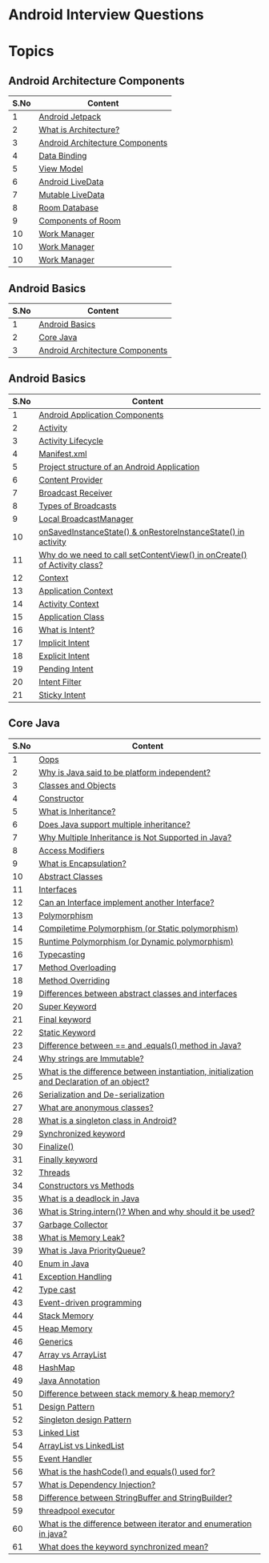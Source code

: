 # Android Interview Questions

# Topics

## Android Architecture Components

| S.No | Content |
| --------	 | ------------ |
| 1 | [Android Jetpack](Android%20Architecture.md#android-jetpack) |
| 2 | [What is Architecture?](Android%20Architecture.md#what-is-architecture) |
| 3 | [Android Architecture Components](Android%20Architecture.md#android-architecture-components-1) |
| 4 | [Data Binding](Android%20Architecture.md#data-binding) |
| 5 | [View Model](Android%20Architecture.md#view-model) |
| 6 | [Android LiveData](Android%20Architecture.md#android-livedata) |
| 7 | [Mutable LiveData](Android%20Architecture.md#mutable-livedata) |
| 8 | [Room Database](Android%20Architecture.md#room-database) |
| 9 | [Components of Room](Android%20Architecture.md#components-of-room) |
| 10 | [Work Manager](Android%20Architecture.md#work-manager) |
| 10 | [Work Manager](Android%20Architecture.md#work-manager) |
| 10 | [Work Manager](Android%20Architecture.md#work-manager) |


## Android Basics

| S.No | Content |
| --------	 | ------------ |
| 1 | [Android Basics](README.md#android-basics-1) |
| 2 | [Core Java](README.md#core-java) |
| 3 | [Android Architecture Components](README.md#android-architecture-components) |

## Android Basics

| S.No | Content |
| --------	 | ------------ |
| 1 | [Android Application Components](Android%20Basics.md#android-application-components) |
| 2 | [Activity](Android%20Basics.md#activity) |
| 3 | [Activity Lifecycle](Android%20Basics.md#activity-lifecycle) |
| 4 | [Manifest.xml](Android%20Basics.md#manifestxml) |
| 5 | [Project structure of an Android Application](Android%20Basics.md#project-structure-of-an-android-application) |
| 6 | [Content Provider](Android%20Basics.md#content-provider) |
| 7 | [Broadcast Receiver](Android%20Basics.md#broadcast-receiver) |
| 8 | [Types of Broadcasts](Android%20Basics.md#types-of-broadcasts) |
| 9 | [Local BroadcastManager](Android%20Basics.md#local-broadcastmanager) |
| 10 | [onSavedInstanceState() & onRestoreInstanceState() in activity](Android%20Basics.md#onsavedinstancestate--onrestoreinstancestate-in-activity) |
| 11 | [Why do we need to call setContentView() in onCreate() of Activity class?](Android%20Basics.md#why-do-we-need-to-call-setcontentview-in-oncreate-of-activity-class) |
| 12 | [Context](Android%20Basics.md#context) |
| 13 | [Application Context](Android%20Basics.md#application-context) |
| 14 | [Activity Context](Android%20Basics.md#activity-context) |
| 15 | [Application Class](Android%20Basics.md#application-class) |
| 16 | [What is Intent?](Android%20Basics.md#what-is-intent) |
| 17 | [Implicit Intent](Android%20Basics.md#implicit-intent) |
| 18 | [Explicit Intent](Android%20Basics.md#explicit-intent) |
| 19 | [Pending Intent](Android%20Basics.md#pending-intent) |
| 20 | [Intent Filter](Android%20Basics.md#intent-filter) |
| 21 | [Sticky Intent](Android%20Basics.md#sticky-intent) |

## Core Java

| S.No | Content |
| --------	 | ------------ |
| 1 | [Oops](Core%20Java.md#oops) |
| 2 | [Why is Java said to be platform independent?](Core%20Java.md#version-control-system) |
| 3 | [Classes and Objects](Core%20Java.md#classes-and-objects) |
| 4 | [Constructor](Core%20Java.md#constructor) |
| 5 | [What is Inheritance?](Core%20Java.md#what-is-inheritance) |
| 6 | [Does Java support multiple inheritance?](Core%20Java.md#does-java-support-multiple-inheritance) |
| 7 | [Why Multiple Inheritance is Not Supported in Java?](Core%20Java.md#why-multiple-inheritance-is-not-supported-in-java) |
| 8 | [Access Modifiers](Core%20Java.md#access-modifiers) |
| 9 | [What is Encapsulation?](Core%20Java.md#what-is-encapsulation) |
| 10 | [Abstract Classes](Core%20Java.md#abstract-classes) |
| 11 | [Interfaces](Core%20Java.md#interfaces) |
| 12 | [Can an Interface implement another Interface?](Core%20Java.md#can-an-interface-implement-another-interface) |
| 13 | [Polymorphism](Core%20Java.md#polymorphism) |
| 14 | [Compiletime Polymorphism (or Static polymorphism)](Core%20Java.md#compiletime-polymorphism-or-static-polymorphism) |
| 15 | [Runtime Polymorphism (or Dynamic polymorphism)](Core%20Java.md#runtime-polymorphism-or-dynamic-polymorphism) |
| 16 | [Typecasting](Core%20Java.md#typecasting) |
| 17 | [Method Overloading](Core%20Java.md#method-overloading) |
| 18 | [Method Overriding](Core%20Java.md#method-overriding) |
| 19 | [Differences between abstract classes and interfaces](Core%20Java.md#differences-between-abstract-classes-and-interfaces) |
| 20 | [Super Keyword](Core%20Java.md#super-keyword) |
| 21 | [Final keyword](Core%20Java.md#final-keyword) |
| 22 | [Static Keyword](Core%20Java.md#static-keyword) |
| 23 | [Difference between == and .equals() method in Java?](Core%20Java.md#difference-between--and-equals-method-in-java) |
| 24 | [Why strings are Immutable?](Core%20Java.md#why-strings-are-immutable) |
| 25 | [What is the difference between instantiation, initialization and Declaration of an object?](Core%20Java.md#what-is-the-difference-between-instantiation-initialization-and-declaration-of-an-object) |
| 26 | [Serialization and De-serialization](Core%20Java.md#serialization-and-de-serialization) |
| 27 | [What are anonymous classes?](Core%20Java.md#what-are-anonymous-classes) |
| 28 | [What is a singleton class in Android?](Core%20Java.md#what-is-a-singleton-class-in-android) |
| 29 | [Synchronized keyword](Core%20Java.md#synchronized-keyword) |
| 30 | [Finalize()](Core%20Java.md#finalize) |
| 31 | [Finally keyword](Core%20Java.md#finally-keyword) |
| 32 | [Threads](Core%20Java.md#threads) |
| 34 | [Constructors vs Methods](Core%20Java.md#constructors-vs-methods) |
| 35 | [What is a deadlock in Java](Core%20Java.md#what-is-a-deadlock-in-java) |
| 36 | [What is String.intern()? When and why should it be used?](Core%20Java.md#what-is-stringintern-when-and-why-should-it-be-used) |
| 37 | [Garbage Collector](Core%20Java.md#garbage-collector) |
| 38 | [What is Memory Leak?](Core%20Java.md#what-is-memory-leak) |
| 39 | [What is Java PriorityQueue?](Core%20Java.md#what-is-java-priorityqueue) |
| 40 | [Enum in Java](Core%20Java.md#enum-in-java) |
| 41 | [Exception Handling](Core%20Java.md#exception-handling) |
| 42 | [Type cast](Core%20Java.md#type-cast) |
| 43 | [Event-driven programming](Core%20Java.md#event-driven-programming) |
| 44 | [Stack Memory](Core%20Java.md#stack-memory) |
| 45 | [Heap Memory](Core%20Java.md#heap-memory) |
| 46 | [Generics](Core%20Java.md#generics) |
| 47 | [Array vs ArrayList](Core%20Java.md#array-vs-arraylist) |
| 48 | [HashMap](Core%20Java.md#hashmap) |
| 49 | [Java Annotation](Core%20Java.md#java-annotation) |
| 50 | [Difference between stack memory & heap memory?](Core%20Java.md#difference-between-stack-memory--heap-memory) |
| 51 | [Design Pattern](Core%20Java.md#design-pattern) |
| 52 | [Singleton design Pattern](Core%20Java.md#singleton-design-pattern) |
| 53 | [Linked List](Core%20Java.md#linked-list) |
| 54 | [ArrayList vs LinkedList](Core%20Java.md#arraylist-vs-linkedlist) |
| 55 | [Event Handler](Core%20Java.md#oops) |
| 56 | [What is the hashCode() and equals() used for?](Core%20Java.md#oops) |
| 57 | [What is Dependency Injection?](Core%20Java.md#oops) |
| 58 | [Difference between StringBuffer and StringBuilder?](Core%20Java.md#oops) |
| 59 | [threadpool executor](Core%20Java.md#oops) |
| 60 | [What is the difference between iterator and enumeration in java?](Core%20Java.md#oops) |
| 61 | [What does the keyword synchronized mean?](Core%20Java.md#hashmap) |

